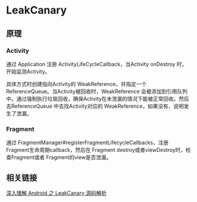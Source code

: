 # LeakCanary

## 原理

### Activity

通过 Application 注册 ActivityLifeCycleCallback，当Activity onDestroy 时，开始监测Activity。

具体方式时创建指向Activity的 WeakReference，并指定一个 ReferenceQueue。当Activity被回收时，WeakReference 会被添加到引用队列中。通过强制执行垃圾回收，确保Activity在未泄漏的情况下能被正常回收。然后去ReferenceQueue 中去找Activity对应的 WeakReference，如果没有，说明发生了泄漏。

### Fragment

通过 FragmentManager\#registerFragmentLifecycleCallbacks，注册Fragment生命周期callback，然后在 Fragment destroy或者viewDestroy时，检查Fragment或者 Fragment的view是否泄漏。

## 相关链接

[深入理解 Android 之 LeakCanary 源码解析](https://allenwu.itscoder.com/leakcanary-source)

